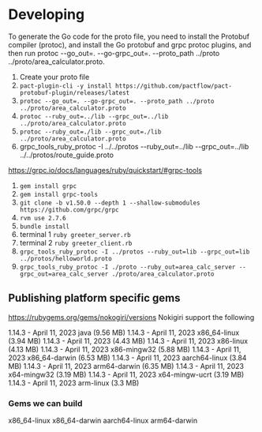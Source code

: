 # Developing

To generate the Go code for the proto file, you need to install the Protobuf compiler (protoc), and install the Go protobuf and grpc protoc plugins, and then run protoc --go_out=. --go-grpc_out=. --proto_path ../proto ../proto/area_calculator.proto.

1. Create your proto file
2. `pact-plugin-cli -y install https://github.com/pactflow/pact-protobuf-plugin/releases/latest`
3. `protoc --go_out=. --go-grpc_out=. --proto_path ../proto ../proto/area_calculator.proto`
4.  `protoc --ruby_out=../lib --grpc_out=../lib ../proto/area_calculator.proto`
5.  `protoc --ruby_out=./lib --grpc_out=./lib ../proto/area_calculator.proto`
6.  grpc_tools_ruby_protoc -I ../../protos --ruby_out=../lib --grpc_out=../lib ../../protos/route_guide.proto



https://grpc.io/docs/languages/ruby/quickstart/#grpc-tools

1. `gem install grpc`
2. `gem install grpc-tools`
3. `git clone -b v1.50.0 --depth 1 --shallow-submodules https://github.com/grpc/grpc`
4. `rvm use 2.7.6`
5. `bundle install`
6. terminal 1 `ruby greeter_server.rb`
7. terminal 2 `ruby greeter_client.rb`
8. `grpc_tools_ruby_protoc -I ../protos --ruby_out=lib --grpc_out=lib ../protos/helloworld.proto`
9. `grpc_tools_ruby_protoc -I ./proto --ruby_out=area_calc_server --grpc_out=area_calc_server ./proto/area_calculator.proto`

## Publishing platform specific gems

https://rubygems.org/gems/nokogiri/versions
Nokigiri support the following

1.14.3 - April 11, 2023 java (9.56 MB)
1.14.3 - April 11, 2023 x86_64-linux (3.94 MB)
1.14.3 - April 11, 2023 (4.43 MB)
1.14.3 - April 11, 2023 x86-linux (4.13 MB)
1.14.3 - April 11, 2023 x86-mingw32 (5.88 MB)
1.14.3 - April 11, 2023 x86_64-darwin (6.53 MB)
1.14.3 - April 11, 2023 aarch64-linux (3.84 MB)
1.14.3 - April 11, 2023 arm64-darwin (6.35 MB)
1.14.3 - April 11, 2023 x64-mingw32 (3.19 MB)
1.14.3 - April 11, 2023 x64-mingw-ucrt (3.19 MB)
1.14.3 - April 11, 2023 arm-linux (3.3 MB)


### Gems we can build

x86_64-linux
x86_64-darwin
aarch64-linux
arm64-darwin
